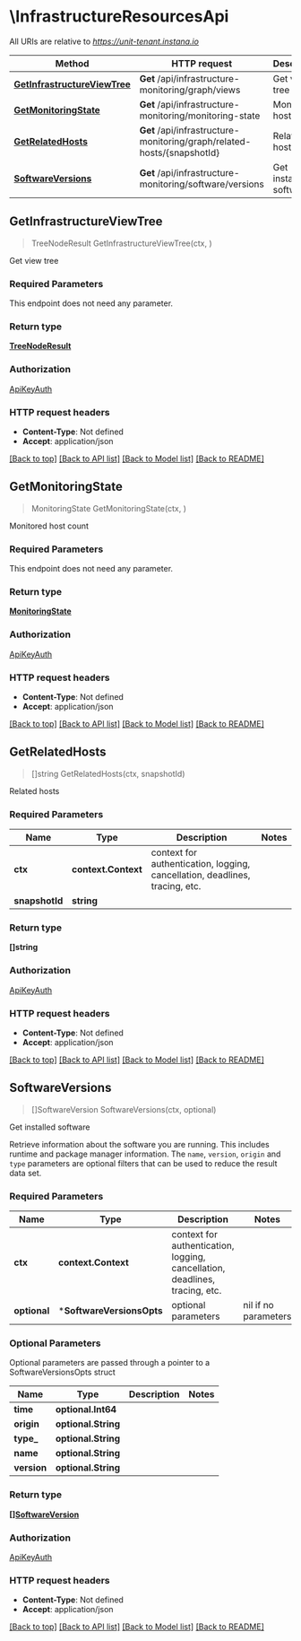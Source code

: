 # \InfrastructureResourcesApi

All URIs are relative to *https://unit-tenant.instana.io*

Method | HTTP request | Description
------------- | ------------- | -------------
[**GetInfrastructureViewTree**](InfrastructureResourcesApi.md#GetInfrastructureViewTree) | **Get** /api/infrastructure-monitoring/graph/views | Get view tree
[**GetMonitoringState**](InfrastructureResourcesApi.md#GetMonitoringState) | **Get** /api/infrastructure-monitoring/monitoring-state | Monitored host count
[**GetRelatedHosts**](InfrastructureResourcesApi.md#GetRelatedHosts) | **Get** /api/infrastructure-monitoring/graph/related-hosts/{snapshotId} | Related hosts
[**SoftwareVersions**](InfrastructureResourcesApi.md#SoftwareVersions) | **Get** /api/infrastructure-monitoring/software/versions | Get installed software



## GetInfrastructureViewTree

> TreeNodeResult GetInfrastructureViewTree(ctx, )

Get view tree

### Required Parameters

This endpoint does not need any parameter.

### Return type

[**TreeNodeResult**](TreeNodeResult.md)

### Authorization

[ApiKeyAuth](../README.md#ApiKeyAuth)

### HTTP request headers

- **Content-Type**: Not defined
- **Accept**: application/json

[[Back to top]](#) [[Back to API list]](../README.md#documentation-for-api-endpoints)
[[Back to Model list]](../README.md#documentation-for-models)
[[Back to README]](../README.md)


## GetMonitoringState

> MonitoringState GetMonitoringState(ctx, )

Monitored host count

### Required Parameters

This endpoint does not need any parameter.

### Return type

[**MonitoringState**](MonitoringState.md)

### Authorization

[ApiKeyAuth](../README.md#ApiKeyAuth)

### HTTP request headers

- **Content-Type**: Not defined
- **Accept**: application/json

[[Back to top]](#) [[Back to API list]](../README.md#documentation-for-api-endpoints)
[[Back to Model list]](../README.md#documentation-for-models)
[[Back to README]](../README.md)


## GetRelatedHosts

> []string GetRelatedHosts(ctx, snapshotId)

Related hosts

### Required Parameters


Name | Type | Description  | Notes
------------- | ------------- | ------------- | -------------
**ctx** | **context.Context** | context for authentication, logging, cancellation, deadlines, tracing, etc.
**snapshotId** | **string**|  | 

### Return type

**[]string**

### Authorization

[ApiKeyAuth](../README.md#ApiKeyAuth)

### HTTP request headers

- **Content-Type**: Not defined
- **Accept**: application/json

[[Back to top]](#) [[Back to API list]](../README.md#documentation-for-api-endpoints)
[[Back to Model list]](../README.md#documentation-for-models)
[[Back to README]](../README.md)


## SoftwareVersions

> []SoftwareVersion SoftwareVersions(ctx, optional)

Get installed software

Retrieve information about the software you are running. This includes runtime and package manager information.  The `name`, `version`, `origin` and `type` parameters are optional filters that can be used to reduce the result data set.

### Required Parameters


Name | Type | Description  | Notes
------------- | ------------- | ------------- | -------------
**ctx** | **context.Context** | context for authentication, logging, cancellation, deadlines, tracing, etc.
 **optional** | ***SoftwareVersionsOpts** | optional parameters | nil if no parameters

### Optional Parameters

Optional parameters are passed through a pointer to a SoftwareVersionsOpts struct


Name | Type | Description  | Notes
------------- | ------------- | ------------- | -------------
 **time** | **optional.Int64**|  | 
 **origin** | **optional.String**|  | 
 **type_** | **optional.String**|  | 
 **name** | **optional.String**|  | 
 **version** | **optional.String**|  | 

### Return type

[**[]SoftwareVersion**](SoftwareVersion.md)

### Authorization

[ApiKeyAuth](../README.md#ApiKeyAuth)

### HTTP request headers

- **Content-Type**: Not defined
- **Accept**: application/json

[[Back to top]](#) [[Back to API list]](../README.md#documentation-for-api-endpoints)
[[Back to Model list]](../README.md#documentation-for-models)
[[Back to README]](../README.md)


